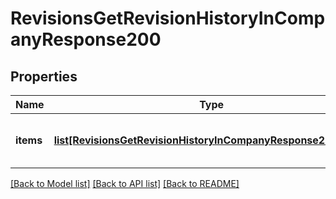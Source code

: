 # RevisionsGetRevisionHistoryInCompanyResponse200

## Properties
Name | Type | Description | Notes
------------ | ------------- | ------------- | -------------
**items** | [**list[RevisionsGetRevisionHistoryInCompanyResponse200Items]**](RevisionsGetRevisionHistoryInCompanyResponse200Items.md) | Array of revisions ordered by newest first | [optional] 

[[Back to Model list]](../README.md#documentation-for-models) [[Back to API list]](../README.md#documentation-for-api-endpoints) [[Back to README]](../README.md)


